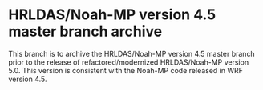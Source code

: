 # HRLDAS/Noah-MP version 4.5 master branch archive

This branch is to archive the HRLDAS/Noah-MP version 4.5 master branch prior to the release of refactored/modernized HRLDAS/Noah-MP version 5.0. This version is consistent with the Noah-MP code released in WRF version 4.5.
